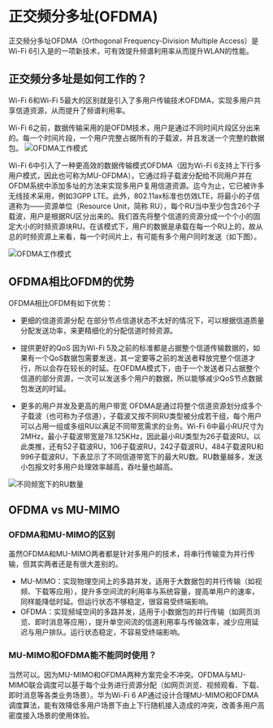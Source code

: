 ---
---
# 正交频分多址(OFDMA)

正交频分多址OFDMA（Orthogonal Frequency-Division Multiple Access）是Wi-Fi 6引入是的一项新技术，可有效提升频谱利用率从而提升WLAN的性能。

## 正交频分多址是如何工作的？
Wi-Fi 6和Wi-Fi 5最大的区别就是引入了多用户传输技术OFDMA，实现多用户共享信道资源，从而提升了频谱利用率。

Wi-Fi 6之前，数据传输采用的是OFDM技术，用户是通过不同时间片段区分出来的。每一个时间片段，一个用户完整占据所有的子载波，并且发送一个完整的数据包。
![OFDMA工作模式](/imgs/p1.png)

Wi-Fi 6中引入了一种更高效的数据传输模式OFDMA（因为Wi-Fi 6支持上下行多用户模式，因此也可称为MU-OFDMA）。它通过将子载波分配给不同用户并在OFDM系统中添加多址的方法来实现多用户复用信道资源。迄今为止，它已被许多无线技术采用，例如3GPP LTE。此外，802.11ax标准也仿效LTE，将最小的子信道称为——资源单位（Resource Unit，简称 RU），每个RU当中至少包含26个子载波，用户是根据RU区分出来的。我们首先将整个信道的资源分成一个个小的固定大小的时频资源块RU。在该模式下，用户的数据是承载在每一个RU上的，故从总的时频资源上来看，每一个时间片上，有可能有多个用户同时发送（如下图）。

![OFDMA工作模式](/imgs/p2.png)

## OFDMA相比OFDM的优势
OFDMA相比OFDM有如下优势：

- 更细的信道资源分配
	在部分节点信道状态不太好的情况下，可以根据信道质量分配发送功率，来更精细化的分配信道时频资源。

- 提供更好的QoS
	因为Wi-Fi 5及之前的标准都是占据整个信道传输数据的，如果有一个QoS数据包需要发送，其一定要等之前的发送者释放完整个信道才行，所以会存在较长的时延。在OFDMA模式下，由于一个发送者只占据整个信道的部分资源，一次可以发送多个用户的数据，所以能够减少QoS节点数据包发送的时延。

- 更多的用户并发及更高的用户带宽
	OFDMA是通过将整个信道资源划分成多个子载波（也可称为子信道），子载波又按不同RU类型被分成若干组，每个用户可以占用一组或多组RU以满足不同带宽需求的业务。Wi-Fi 6中最小RU尺寸为2MHz，最小子载波带宽是78.125KHz，因此最小RU类型为26子载波RU。以此类推，还有52子载波RU，106子载波RU，242子载波RU，484子载波RU和996子载波RU，下表显示了不同信道带宽下的最大RU数。RU数量越多，发送小包报文时多用户处理效率越高，吞吐量也越高。
	
![不同频宽下的RU数量](/imgs/p3.png)

## OFDMA vs MU-MIMO
### OFDMA和MU-MIMO的区别
虽然OFDMA和MU-MIMO两者都是针对多用户的技术，将串行传输变为并行传输，但其实两者还是有很大差别的。

- MU-MIMO：实现物理空间上的多路并发，适用于大数据包的并行传输（如视频、下载等应用），提升多空间流的利用率与系统容量，提高单用户的速率，同样能降低时延。但运行状态不够稳定，很容易受终端影响。
- OFDMA：实现频域空间的多路并发，适用于小数据包的并行传输（如网页浏览、即时消息等应用），提升单空间流的信道利用率与传输效率，减少应用延迟与用户排队。运行状态稳定，不容易受终端影响。
### MU-MIMO和OFDMA能不能同时使用？
当然可以。因为MU-MIMO和OFDMA两种方案完全不冲突。OFDMA与MU-MIMO联合调度可以基于每个业务进行资源分配（如网页浏览、视频观看、下载、即时消息等各类业务场景）。华为Wi-Fi 6 AP通过设计合理MU-MIMO和OFDMA调度算法，能有效降低多用户场景下由上下行随机接入造成的冲突，改善多用户高密度接入场景的使用体验。